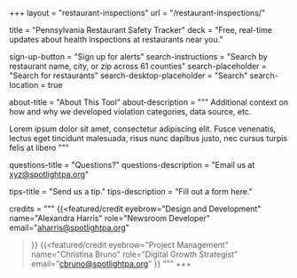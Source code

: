 +++
layout = "restaurant-inspections"
url = "/restaurant-inspections/"

title = "Pennsylvania Restaurant Safety Tracker"
deck = "Free, real-time updates about health inspections at restaurants near you."

sign-up-button = "Sign up for alerts"
search-instructions = "Search by restaurant name, city, or zip across 61 counties"
search-placeholder = "Search for restaurants"
search-desktop-placeholder = "Search"
search-location = true

about-title = "About This Tool"
about-description  = """
Additional context on how and why we developed violation categories, data source, etc.

Lorem ipsum dolor sit amet, consectetur adipiscing elit. Fusce venenatis, lectus eget tincidunt malesuada, risus nunc dapibus justo, nec cursus turpis felis at libero
"""

questions-title = "Questions?"
questions-description = "Email us at xyz@spotlightpa.org"

tips-title = "Send us a tip."
tips-description = "Fill out a form here."

credits = """
  {{<featured/credit
      eyebrow="Design and Development"
      name="Alexandra Harris"
      role="Newsroom Developer"
      email="aharris@spotlightpa.org"
  >}}
  {{<featured/credit
      eyebrow="Project Management"
      name="Christina Bruno"
      role="Digital Growth Strategist"
      email="cbruno@spotlightpa.org"
  >}}
  """
+++
